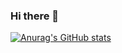 ### Hi there 👋

[![Anurag's GitHub stats](https://github-readme-stats.vercel.app/api?username=mgmetehan)](https://github.com/anuraghazra/github-readme-stats)
